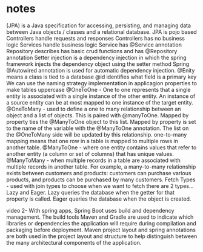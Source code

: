 # notes

(JPA) is a Java specification for accessing, persisting, and managing data between Java objects / classes and a relational database.
JPA is pojo based
Controllers handle requests and responses
Controllers has no business logic
Services handle business logic
Service has @Service annotation
Repository describes has basic crud functions and has @Repository annotation
Setter injection is a dependency injection in which the spring framework injects the dependency object using the setter method
Spring @Autowired annotation is used for automatic dependency injection.
@Enity means a class is tied to a database
@id identifies what field is a primary key
We can use the naming strategy implementation in applicagion properties to make tables uppercase
@OneToOne - One to one represents that a single entity is associated with a single instance of the other entity. An instance of a source entity can be at most mapped to one instance of the target entity.
@OneToMany - used to define a one to many relationship between an object and a list of objects. This is paired with @manyToOne. Mapped by property ties the @ManyToOne object to this list. Mapped by property is set to the name of the variable with the @ManyToOne annotation. The list on the @OneToMany side will be updated by this relationship. one-to-many mapping means that one row in a table is mapped to multiple rows in another table.
@ManyToOne - where one entity contains values that refer to another entity (a column or set of columns) that has unique values.
@ManyToMany - when multiple records in a table are associated with multiple records in another table. For example, a many-to-many relationship exists between customers and products: customers can purchase various products, and products can be purchased by many customers. Fetch Types - used with join types to choose when we want to fetch there are 2 types... Lazy and Eager. Lazy queries the database when the getter for that property is called. Eager queries the database when the object is created.

video 2-
With spring apps, Spring Boot uses build and dependency management. The build tools Maven and Gradle are used to indicate which libraries or dependencies the application will require during compilation and packaging before deployment. Maven project layout and spring annotations are both used in the project layout and structure to help distinguish between the many architectural components of the application.
